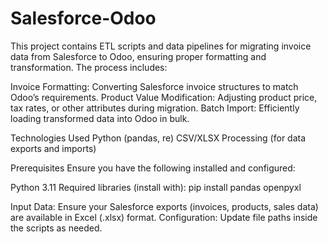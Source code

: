 # Salesforce-Odoo
This project contains ETL scripts and data pipelines for migrating invoice data from Salesforce to Odoo, ensuring proper formatting and transformation. The process includes:

Invoice Formatting: Converting Salesforce invoice structures to match Odoo’s requirements.
Product Value Modification: Adjusting product price, tax rates, or other attributes during migration.
Batch Import: Efficiently loading transformed data into Odoo in bulk.

Technologies Used
Python (pandas, re)
CSV/XLSX Processing (for data exports and imports)

Prerequisites
Ensure you have the following installed and configured:

Python 3.11
Required libraries (install with):
pip install pandas openpyxl

Input Data: Ensure your Salesforce exports (invoices, products, sales data) are available in Excel (.xlsx) format.
Configuration: Update file paths inside the scripts as needed.
